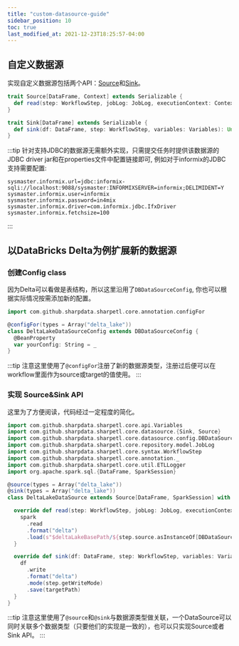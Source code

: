 ```yaml
---
title: "custom-datasource-guide"
sidebar_position: 10
toc: true
last_modified_at: 2021-12-23T18:25:57-04:00
---
```


## 自定义数据源

实现自定义数据源包括两个API：[Source](https://github.com/SharpData/SharpETL/blob/main/core/src/main/scala/com/github/sharpdata/sharpetl/core/datasource/Source.scala)和[Sink](https://github.com/SharpData/SharpETL/blob/main/core/src/main/scala/com/github/sharpdata/sharpetl/core/datasource/Sink.scala)。

```scala
trait Source[DataFrame, Context] extends Serializable {
  def read(step: WorkflowStep, jobLog: JobLog, executionContext: Context, variables: Variables): DataFrame
}

trait Sink[DataFrame] extends Serializable {
  def sink(df: DataFrame, step: WorkflowStep, variables: Variables): Unit
}
```

:::tip
针对支持JDBC的数据源无需额外实现，只需提交任务时提供该数据源的JDBC driver jar和在properties文件中配置链接即可, 例如对于informix的JDBC支持需要配置:

```properties
sysmaster.informix.url=jdbc:informix-sqli://localhost:9088/sysmaster:INFORMIXSERVER=informix;DELIMIDENT=Y
sysmaster.informix.user=informix
sysmaster.informix.password=in4mix
sysmaster.informix.driver=com.informix.jdbc.IfxDriver
sysmaster.informix.fetchsize=100
```
:::

## 以DataBricks Delta为例扩展新的数据源

### 创建Config class

因为Delta可以看做是表结构，所以这里沿用了`DBDataSourceConfig`, 你也可以根据实际情况按需添加新的配置。


```scala
import com.github.sharpdata.sharpetl.core.annotation.configFor

@configFor(types = Array("delta_lake"))
class DeltaLakeDataSourceConfig extends DBDataSourceConfig {
  @BeanProperty
  var yourConfig: String = _
}
```

:::tip
注意这里使用了`@configFor`注册了新的数据源类型，注册过后便可以在workflow里面作为source或target的值使用。
:::

### 实现 Source&Sink API

这里为了方便阅读，代码经过一定程度的简化。

```scala
import com.github.sharpdata.sharpetl.core.api.Variables
import com.github.sharpdata.sharpetl.core.datasource.{Sink, Source}
import com.github.sharpdata.sharpetl.core.datasource.config.DBDataSourceConfig
import com.github.sharpdata.sharpetl.core.repository.model.JobLog
import com.github.sharpdata.sharpetl.core.syntax.WorkflowStep
import com.github.sharpdata.sharpetl.core.annotation._
import com.github.sharpdata.sharpetl.core.util.ETLLogger
import org.apache.spark.sql.{DataFrame, SparkSession}

@source(types = Array("delta_lake"))
@sink(types = Array("delta_lake"))
class DeltaLakeDataSource extends Source[DataFrame, SparkSession] with Sink[DataFrame] {

  override def read(step: WorkflowStep, jobLog: JobLog, executionContext: SparkSession, variables: Variables): DataFrame = {
    spark
      .read
      .format("delta")
      .load(s"$deltaLakeBasePath/${step.source.asInstanceOf[DBDataSourceConfig].tableName}")
  }

  override def sink(df: DataFrame, step: WorkflowStep, variables: Variables): Unit = {
    df
      .write
      .format("delta")
      .mode(step.getWriteMode)
      .save(targetPath)
  }
}

```

:::tip
注意这里使用了`@source`和`@sink`与数据源类型做关联，一个DataSource可以同时关联多个数据类型（只要他们的实现是一致的），也可以只实现Source或者Sink API。
:::